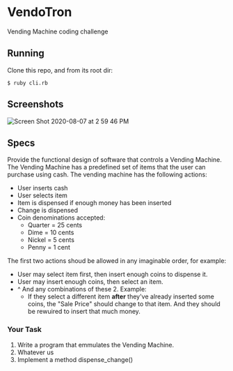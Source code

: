# VendoTron

Vending Machine coding challenge

## Running

Clone this repo, and from its root dir:

```:bash
$ ruby cli.rb
```

## Screenshots

![Screen Shot 2020-08-07 at 2 59 46 PM](https://user-images.githubusercontent.com/214047/89679225-b2995300-d8be-11ea-9d00-6978598eaf4c.png)

## Specs

Provide the functional design of software that controls a Vending Machine. The Vending Machine has a predefined set of items that the user can purchase using cash.
The vending machine has the following actions:

* User inserts cash
* User selects item
* Item is dispensed if enough money has been inserted
* Change is dispensed
* Coin denominations accepted:
  * Quarter = 25 cents
  * Dime = 10 cents
  * Nickel = 5 cents
  * Penny = 1 cent

The first two actions shoud be allowed in any imaginable order, for example:

* User may select item first, then insert enough coins to dispense it.
* User may insert enough coins, then select an item.
* ^ And any combinations of these 2. Example:
  * If they select a different item **after** they've already inserted some coins, the "Sale Price" should change to that item. And they should be rewuired to insert that much money.


### Your Task

1. Write a program that emmulates the Vending Machine.
  1. Whatever us
1. Implement a method dispense_change()
